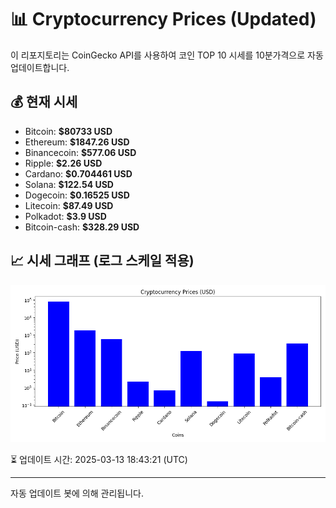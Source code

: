 
# 📊 Cryptocurrency Prices (Updated)

이 리포지토리는 CoinGecko API를 사용하여 코인 TOP 10 시세를 10분가격으로 자동 업데이트합니다.

## 💰 현재 시세
- Bitcoin: **$80733 USD**
- Ethereum: **$1847.26 USD**
- Binancecoin: **$577.06 USD**
- Ripple: **$2.26 USD**
- Cardano: **$0.704461 USD**
- Solana: **$122.54 USD**
- Dogecoin: **$0.16525 USD**
- Litecoin: **$87.49 USD**
- Polkadot: **$3.9 USD**
- Bitcoin-cash: **$328.29 USD**

## 📈 시세 그래프 (로그 스케일 적용)
![Crypto Prices](crypto_prices.png)

⏳ 업데이트 시간: 2025-03-13 18:43:21 (UTC)

---
자동 업데이트 봇에 의해 관리됩니다.
